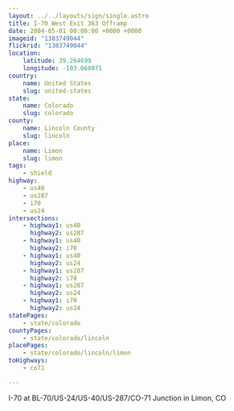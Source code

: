 ```yaml
---
layout: ../../layouts/sign/single.astro
title: I-70 West Exit 363 Offramp
date: 2004-05-01 00:00:00 +0000 +0000
imageid: "1383749044"
flickrid: "1383749044"
location:
    latitude: 39.264699
    longitude: -103.668071
country:
    name: United States
    slug: united-states
state:
    name: Colorado
    slug: colorado
county:
    name: Lincoln County
    slug: lincoln
place:
    name: Limon
    slug: limon
tags:
    - shield
highway:
    - us40
    - us287
    - i70
    - us24
intersections:
    - highway1: us40
      highway2: us287
    - highway1: us40
      highway2: i70
    - highway1: us40
      highway2: us24
    - highway1: us287
      highway2: i70
    - highway1: us287
      highway2: us24
    - highway1: i70
      highway2: us24
statePages:
    - state/colorado
countyPages:
    - state/colorado/lincoln
placePages:
    - state/colorado/lincoln/limon
toHighways:
    - co71

---
```

I-70 at BL-70/US-24/US-40/US-287/CO-71 Junction in Limon, CO